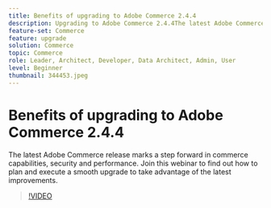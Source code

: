 ```yaml
---
title: Benefits of upgrading to Adobe Commerce 2.4.4
description: Upgrading to Adobe Commerce 2.4.4The latest Adobe Commerce release marks a step forward in commerce capabilities, security and performance. Join this webinar to find out how to plan and execute a smooth upgrade to take advantage of the latest improvements.
feature-set: Commerce
feature: upgrade
solution: Commerce
topic: Commerce
role: Leader, Architect, Developer, Data Architect, Admin, User
level: Beginner
thumbnail: 344453.jpeg
---
```


# Benefits of upgrading to Adobe Commerce 2.4.4


The latest Adobe Commerce release marks a step forward in commerce capabilities, security and performance. Join this webinar to find out how to plan and execute a smooth upgrade to take advantage of the latest improvements.

>[!VIDEO](https://video.tv.adobe.com/v/344453/?quality=12&learn=on)

